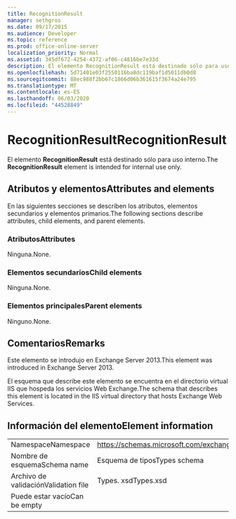 ```yaml
---
title: RecognitionResult
manager: sethgros
ms.date: 09/17/2015
ms.audience: Developer
ms.topic: reference
ms.prod: office-online-server
localization_priority: Normal
ms.assetid: 345df672-4254-4372-af06-c4816be7e33d
description: El elemento RecognitionResult está destinado sólo para uso interno.
ms.openlocfilehash: 5d71401e03f2550116ba8dc119baf1d5011db0d8
ms.sourcegitcommit: 88ec988f2bb67c1866d06b361615f3674a24e795
ms.translationtype: MT
ms.contentlocale: es-ES
ms.lasthandoff: 06/03/2020
ms.locfileid: "44528849"
---
```

# <a name="recognitionresult"></a><span data-ttu-id="6e11b-103">RecognitionResult</span><span class="sxs-lookup"><span data-stu-id="6e11b-103">RecognitionResult</span></span>

<span data-ttu-id="6e11b-104">El elemento **RecognitionResult** está destinado sólo para uso interno.</span><span class="sxs-lookup"><span data-stu-id="6e11b-104">The **RecognitionResult** element is intended for internal use only.</span></span> 

## <a name="attributes-and-elements"></a><span data-ttu-id="6e11b-105">Atributos y elementos</span><span class="sxs-lookup"><span data-stu-id="6e11b-105">Attributes and elements</span></span>

<span data-ttu-id="6e11b-106">En las siguientes secciones se describen los atributos, elementos secundarios y elementos primarios.</span><span class="sxs-lookup"><span data-stu-id="6e11b-106">The following sections describe attributes, child elements, and parent elements.</span></span>
  
### <a name="attributes"></a><span data-ttu-id="6e11b-107">Atributos</span><span class="sxs-lookup"><span data-stu-id="6e11b-107">Attributes</span></span>

<span data-ttu-id="6e11b-108">Ninguna.</span><span class="sxs-lookup"><span data-stu-id="6e11b-108">None.</span></span>
  
### <a name="child-elements"></a><span data-ttu-id="6e11b-109">Elementos secundarios</span><span class="sxs-lookup"><span data-stu-id="6e11b-109">Child elements</span></span>

<span data-ttu-id="6e11b-110">Ninguna.</span><span class="sxs-lookup"><span data-stu-id="6e11b-110">None.</span></span>
  
### <a name="parent-elements"></a><span data-ttu-id="6e11b-111">Elementos principales</span><span class="sxs-lookup"><span data-stu-id="6e11b-111">Parent elements</span></span>

<span data-ttu-id="6e11b-112">Ninguno.</span><span class="sxs-lookup"><span data-stu-id="6e11b-112">None.</span></span>
  
## <a name="remarks"></a><span data-ttu-id="6e11b-113">Comentarios</span><span class="sxs-lookup"><span data-stu-id="6e11b-113">Remarks</span></span>

<span data-ttu-id="6e11b-114">Este elemento se introdujo en Exchange Server 2013.</span><span class="sxs-lookup"><span data-stu-id="6e11b-114">This element was introduced in Exchange Server 2013.</span></span>
  
<span data-ttu-id="6e11b-115">El esquema que describe este elemento se encuentra en el directorio virtual IIS que hospeda los servicios Web Exchange.</span><span class="sxs-lookup"><span data-stu-id="6e11b-115">The schema that describes this element is located in the IIS virtual directory that hosts Exchange Web Services.</span></span>
  
## <a name="element-information"></a><span data-ttu-id="6e11b-116">Información del elemento</span><span class="sxs-lookup"><span data-stu-id="6e11b-116">Element information</span></span>

|||
|:-----|:-----|
|<span data-ttu-id="6e11b-117">Namespace</span><span class="sxs-lookup"><span data-stu-id="6e11b-117">Namespace</span></span>  <br/> |https://schemas.microsoft.com/exchange/services/2006/types  <br/> |
|<span data-ttu-id="6e11b-118">Nombre de esquema</span><span class="sxs-lookup"><span data-stu-id="6e11b-118">Schema name</span></span>  <br/> |<span data-ttu-id="6e11b-119">Esquema de tipos</span><span class="sxs-lookup"><span data-stu-id="6e11b-119">Types schema</span></span>  <br/> |
|<span data-ttu-id="6e11b-120">Archivo de validación</span><span class="sxs-lookup"><span data-stu-id="6e11b-120">Validation file</span></span>  <br/> |<span data-ttu-id="6e11b-121">Types. xsd</span><span class="sxs-lookup"><span data-stu-id="6e11b-121">Types.xsd</span></span>  <br/> |
|<span data-ttu-id="6e11b-122">Puede estar vacío</span><span class="sxs-lookup"><span data-stu-id="6e11b-122">Can be empty</span></span>  <br/> ||
   

